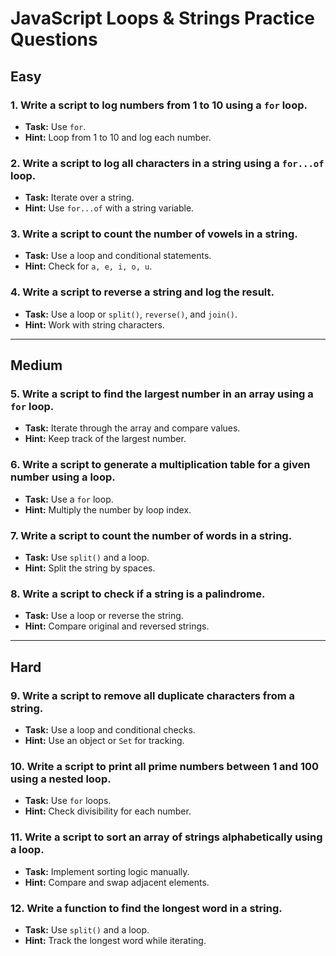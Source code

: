 # JavaScript Loops & Strings Practice Questions

## Easy

### 1. Write a script to log numbers from 1 to 10 using a `for` loop.
- **Task:** Use `for`.
- **Hint:** Loop from 1 to 10 and log each number.

### 2. Write a script to log all characters in a string using a `for...of` loop.
- **Task:** Iterate over a string.
- **Hint:** Use `for...of` with a string variable.

### 3. Write a script to count the number of vowels in a string.
- **Task:** Use a loop and conditional statements.
- **Hint:** Check for `a, e, i, o, u`.

### 4. Write a script to reverse a string and log the result.
- **Task:** Use a loop or `split()`, `reverse()`, and `join()`.
- **Hint:** Work with string characters.

---

## Medium

### 5. Write a script to find the largest number in an array using a `for` loop.
- **Task:** Iterate through the array and compare values.
- **Hint:** Keep track of the largest number.

### 6. Write a script to generate a multiplication table for a given number using a loop.
- **Task:** Use a `for` loop.
- **Hint:** Multiply the number by loop index.

### 7. Write a script to count the number of words in a string.
- **Task:** Use `split()` and a loop.
- **Hint:** Split the string by spaces.

### 8. Write a script to check if a string is a palindrome.
- **Task:** Use a loop or reverse the string.
- **Hint:** Compare original and reversed strings.

---

## Hard

### 9. Write a script to remove all duplicate characters from a string.
- **Task:** Use a loop and conditional checks.
- **Hint:** Use an object or `Set` for tracking.

### 10. Write a script to print all prime numbers between 1 and 100 using a nested loop.
- **Task:** Use `for` loops.
- **Hint:** Check divisibility for each number.

### 11. Write a script to sort an array of strings alphabetically using a loop.
- **Task:** Implement sorting logic manually.
- **Hint:** Compare and swap adjacent elements.

### 12. Write a function to find the longest word in a string.
- **Task:** Use `split()` and a loop.
- **Hint:** Track the longest word while iterating.
